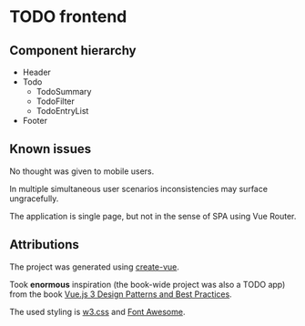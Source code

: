 # TODO frontend

## Component hierarchy

- Header
- Todo
  - TodoSummary
  - TodoFilter
  - TodoEntryList
- Footer

## Known issues

No thought was given to mobile users.

In multiple simultaneous user scenarios inconsistencies may surface
ungracefully.

The application is single page, but not in the sense of SPA using Vue Router.

## Attributions

The project was generated using
[create-vue](https://github.com/vuejs/create-vue).

Took **enormous** inspiration (the book-wide project was also a TODO app) from
the book
[Vue.js 3 Design Patterns and Best Practices](https://www.amazon.com/Vue-js-Design-Patterns-Best-Practices/dp/1803238070).

The used styling is [w3.css](https://www.w3schools.com/w3css/) and
[Font Awesome](https://fontawesome.com/).
